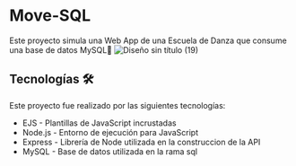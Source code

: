 # Move-SQL
Este proyecto simula una Web App de una Escuela de Danza que consume una base de datos MySQL💃
![Diseño sin título (19)](https://user-images.githubusercontent.com/84750737/138703404-0bfde2b8-cf5f-4159-9557-588682425a18.gif)
## Tecnologías 🛠️
Este proyecto fue realizado por las siguientes tecnologías:

- EJS - Plantillas de JavaScript incrustadas
- Node.js - Entorno de ejecución para JavaScript
- Express - Librería de Node utilizada en la construccion de la API
- MySQL - Base de datos utilizada en la rama sql
